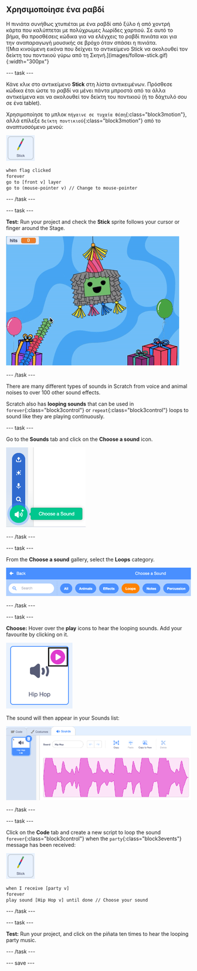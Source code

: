 ## Χρησιμοποίησε ένα ραβδί

<div style="display: flex; flex-wrap: wrap">
<div style="flex-basis: 200px; flex-grow: 1; margin-right: 15px;">
Η πινιάτα συνήθως χτυπιέται με ένα ραβδί από ξύλο ή από χοντρή κάρτα που καλύπτεται με πολύχρωμες λωρίδες χαρτιού. Σε αυτό το βήμα, θα προσθέσεις κώδικα για να ελέγχεις το ραβδί πινιάτα και για την αναπαραγωγή μουσικής σε βρόχο όταν σπάσει η πινιάτα. 
</div>
<div>
![Μια κινούμενη εικόνα που δείχνει το αντικείμενο Stick να ακολουθεί τον δείκτη του ποντικιού γύρω από τη Σκηνή.](images/follow-stick.gif){:width="300px"}
</div>
</div>

--- task ---

Κάνε κλικ στο αντικείμενο **Stick** στη λίστα αντικειμένων. Πρόσθεσε κώδικα έτσι ώστε το ραβδί να μένει πάντα μπροστά από τα άλλα αντικείμενα και να ακολουθεί τον δείκτη του ποντικιού (ή το δάχτυλό σου σε ένα tablet).

Χρησιμοποίησε το μπλοκ `πήγαινε σε τυχαία θέση`{:class="block3motion"}, αλλά επίλεξε `δείκτη ποντικιού`{:class="block3motion"} από το αναπτυσσόμενο μενού:

![The Stick sprite icon](images/stick-sprite.png)

```blocks3
when flag clicked
forever
go to [front v] layer
go to (mouse-pointer v) // Change to mouse-pointer
```

--- /task ---

--- task ---

**Test:** Run your project and check the **Stick** sprite follows your cursor or finger around the Stage.

![An animated image showing the Stick sprite following the mouse-pointer around the Stage.](images/follow-stick.gif)

--- /task ---

There are many different types of sounds in Scratch from voice and animal noises to over 100 other sound effects.

Scratch also has **looping sounds** that can be used in `forever`{:class="block3control"} or `repeat`{:class="block3control"} loops to sound like they are playing continuously.

--- task ---

Go to the **Sounds** tab and click on the **Choose a sound** icon.

![The Choose a sound icon with the sounds pop-up menu. When selected, the choose a sound icon is a white speaker on a green circle.](images/sound-icon.png)

--- /task ---

--- task ---

From the **Choose a sound** gallery, select the **Loops** category.

![The Sound gallery with 'Loops' category highlighted in orange to show it has been selected. The other categories are in blue.](images/loops-category.png)

--- /task ---

--- task ---

**Choose:** Hover over the **play** icons to hear the looping sounds. Add your favourite by clicking on it.

![The 'Hip hop' sound with play icon highlighted in the top-right corner of the sound icon.](images/play-icon.png)

The sound will then appear in your Sounds list:

![The 'Hip hop' sound in the Sound list on the Sounds tab.](images/added-sound.png)

--- /task ---

--- task ---

Click on the **Code** tab and create a new script to loop the sound `forever`{:class="block3control"} when the `party`{:class="block3events"} message has been received:

![The Stick sprite icon.](images/stick-sprite.png)

```blocks3
when I receive [party v]
forever
play sound [Hip Hop v] until done // Choose your sound
```

--- /task ---

--- task ---

**Test:** Run your project, and click on the piñata ten times to hear the looping party music.

--- /task ---

--- save ---
